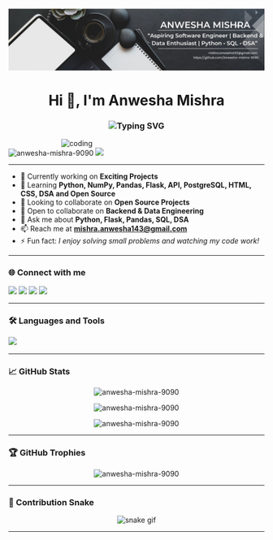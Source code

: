 ![logo](https://github.com/Anwesha-mishra-9090/Anwesha-mishra-9090/blob/main/Black%20and%20White%20Simple%20Art%20Director%20LinkedIn%20Banner.jpg)

<h1 align="center">Hi 👋, I'm Anwesha Mishra</h1>
<h3 align="center"><img src="https://readme-typing-svg.demolab.com?font=Fira+Code&size=22&pause=1000&width=435&lines=Aspiring+Backend+Developer;Software+Developer;Data+Engineer+from+India" alt="Typing SVG" /></h3>

<img align="right" alt="coding" width="400" src="https://user-images.githubusercontent.com/74038190/212747903-e9bdf048-2dc8-41f9-b973-0e72ff07bfba.gif">

<p align="left"> 
  <img src="https://komarev.com/ghpvc/?username=anwesha-mishra-9090&label=Profile%20views&color=0e75b6&style=flat" alt="anwesha-mishra-9090" /> 
  <img src="https://img.shields.io/github/followers/anwesha-mishra-9090?label=Followers&style=social" />
</p>

---

- 🔭 Currently working on **Exciting Projects**
- 🌱 Learning **Python, NumPy, Pandas, Flask, API, PostgreSQL, HTML, CSS, DSA and Open Source**
- 👯 Looking to collaborate on **Open Source Projects**
- 🤝 Open to collaborate on **Backend & Data Engineering**
- 💬 Ask me about **Python, Flask, Pandas, SQL, DSA**
- 📫 Reach me at **mishra.anwesha143@gmail.com**
- ⚡ Fun fact: *I enjoy solving small problems and watching my code work!*

---

<h3 align="left">🌐 Connect with me</h3>
<p align="left">
  <a href="https://stackoverflow.com/users/30472215" target="_blank"><img src="https://img.shields.io/badge/Stack%20Overflow-FE7A16?style=for-the-badge&logo=stackoverflow&logoColor=white" /></a>
  <a href="https://www.hackerrank.com/@mishra_anwesha11" target="_blank"><img src="https://img.shields.io/badge/Hackerrank-2EC866?style=for-the-badge&logo=HackerRank&logoColor=white" /></a>
  <a href="https://www.leetcode.com/anweshamishra123" target="_blank"><img src="https://img.shields.io/badge/LeetCode-FFA116?style=for-the-badge&logo=leetcode&logoColor=black" /></a>
  <a href="https://auth.geeksforgeeks.org/user/@anwesharicvt61/profile" target="_blank"><img src="https://img.shields.io/badge/GeeksforGeeks-0F9D58?style=for-the-badge&logo=geeksforgeeks&logoColor=white" /></a>
</p>

---

<h3 align="left">🛠️ Languages and Tools</h3>
<p align="left">
  <img src="https://skillicons.dev/icons?i=python,flask,postgresql,mysql,mongodb,nodejs,express,java,js,ts,html,css,bootstrap,git,aws,redux,pandas,numpy,django,tensorflow,pytorch" />
</p>

---

<h3 align="left">📈 GitHub Stats</h3>

<p align="center">
  <img src="https://github-readme-stats.vercel.app/api?username=anwesha-mishra-9090&show_icons=true&theme=radical" alt="anwesha-mishra-9090" />
</p>

<p align="center">
  <img src="https://github-readme-streak-stats.herokuapp.com?user=anwesha-mishra-9090&theme=radical" alt="anwesha-mishra-9090" />
</p>

<p align="center">
  <img src="https://github-readme-stats.vercel.app/api/top-langs?username=anwesha-mishra-9090&show_icons=true&locale=en&layout=compact&theme=radical" alt="anwesha-mishra-9090" />
</p>

---

<h3 align="left">🏆 GitHub Trophies</h3>
<p align="center">
  <img src="https://github-profile-trophy.vercel.app/?username=anwesha-mishra-9090&theme=darkhub&row=2&column=3" alt="anwesha-mishra-9090" />
</p>

---

<h3 align="left">🐍 Contribution Snake</h3>
<p align="center">
  <img src="https://raw.githubusercontent.com/Anwesha-mishra-9090/Anwesha-mishra-9090/output/github-contribution-grid-snake.svg" alt="snake gif" />
</p>

---

